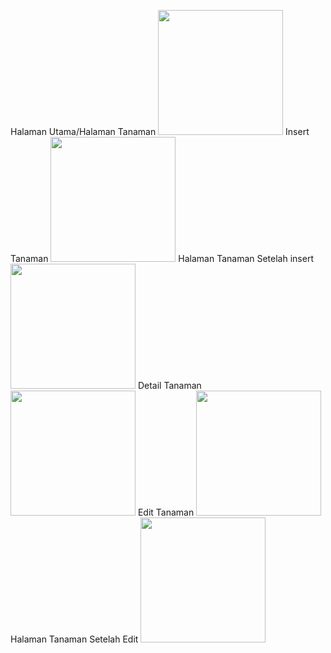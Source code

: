 Halaman Utama/Halaman Tanaman
<img src= "https://github.com/user-attachments/assets/1b65502e-718c-4d45-9a15-c85a4db27934" width ="200">
Insert Tanaman
<img src= "https://github.com/user-attachments/assets/8edec609-e128-4d70-91c1-a1e4de1ddf95" width ="200">
Halaman Tanaman Setelah insert
<img src= "https://github.com/user-attachments/assets/93c259d1-2a5c-4794-8538-6f03b6fbe83a" width ="200">
Detail Tanaman
<img src= "https://github.com/user-attachments/assets/7c8c8624-06e6-466e-ae46-6605c47e7796" width ="200">
Edit Tanaman
<img src= "https://github.com/user-attachments/assets/96bd88fc-4859-44ea-8655-9179ddefedb9" width ="200">
Halaman Tanaman Setelah Edit
<img src= "https://github.com/user-attachments/assets/40c2d0e1-970d-4c13-abb9-2af559a57567" width ="200">
